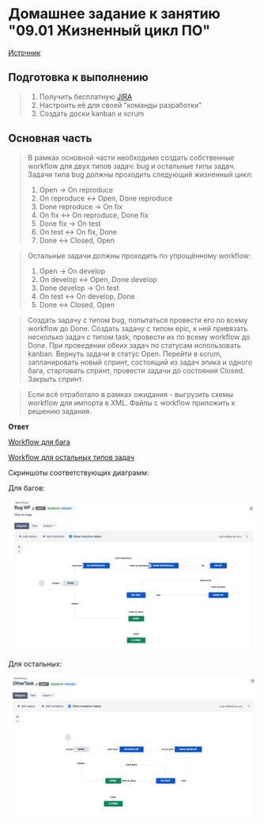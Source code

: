 # Домашнее задание к занятию "09.01 Жизненный цикл ПО"
[Источник](https://github.com/netology-code/mnt-homeworks/blob/master/09-ci-01-intro/README.md)

## Подготовка к выполнению
> 1. Получить бесплатную [JIRA](https://www.atlassian.com/ru/software/jira/free)
> 2. Настроить её для своей "команды разработки"
> 3. Создать доски kanban и scrum

## Основная часть
> В рамках основной части необходимо создать собственные workflow для двух типов задач: bug и остальные типы задач. Задачи типа bug должны проходить следующий жизненный цикл:
> 1. Open -> On reproduce
> 2. On reproduce <-> Open, Done reproduce
> 3. Done reproduce -> On fix
> 4. On fix <-> On reproduce, Done fix
> 5. Done fix -> On test
> 6. On test <-> On fix, Done
> 7. Done <-> Closed, Open

> Остальные задачи должны проходить по упрощённому workflow:
> 1. Open -> On develop
> 2. On develop <-> Open, Done develop
> 3. Done develop -> On test
> 4. On test <-> On develop, Done
> 5. Done <-> Closed, Open

> Создать задачу с типом bug, попытаться провести его по всему workflow до Done. Создать задачу с типом epic, к ней привязать несколько задач с типом task, провести их по всему workflow до Done. При проведении обеих задач по статусам использовать kanban. Вернуть задачи в статус Open.
> Перейти в scrum, запланировать новый спринт, состоящий из задач эпика и одного бага, стартовать спринт, провести задачи до состояния Closed. Закрыть спринт.

> Если всё отработало в рамках ожидания - выгрузить схемы workflow для импорта в XML. Файлы с workflow приложить к решению задания.

**Ответ**

[Workflow для бага](workflows/BugWF.xml)

[Workflow для остальных типов задач](workflows/OtherTaskWF.xml)

Скриншоты соответствующих диаграмм:

Для багов:

![](images/bug_wf_diagram.png)

Для остальных:

![](images/othertask_wf_diagram.png)


